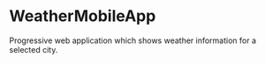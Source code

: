 # WeatherMobileApp

Progressive web application which shows weather information for a selected city.
